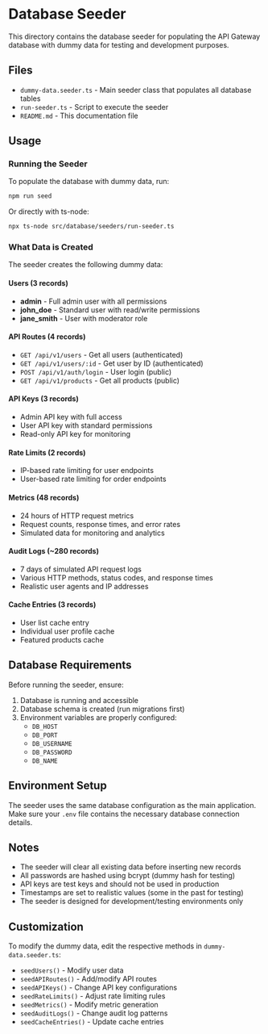 # Database Seeder

This directory contains the database seeder for populating the API Gateway database with dummy data for testing and development purposes.

## Files

- `dummy-data.seeder.ts` - Main seeder class that populates all database tables
- `run-seeder.ts` - Script to execute the seeder
- `README.md` - This documentation file

## Usage

### Running the Seeder

To populate the database with dummy data, run:

```bash
npm run seed
```

Or directly with ts-node:

```bash
npx ts-node src/database/seeders/run-seeder.ts
```

### What Data is Created

The seeder creates the following dummy data:

#### Users (3 records)
- **admin** - Full admin user with all permissions
- **john_doe** - Standard user with read/write permissions  
- **jane_smith** - User with moderator role

#### API Routes (4 records)
- `GET /api/v1/users` - Get all users (authenticated)
- `GET /api/v1/users/:id` - Get user by ID (authenticated)
- `POST /api/v1/auth/login` - User login (public)
- `GET /api/v1/products` - Get all products (public)

#### API Keys (3 records)
- Admin API key with full access
- User API key with standard permissions
- Read-only API key for monitoring

#### Rate Limits (2 records)
- IP-based rate limiting for user endpoints
- User-based rate limiting for order endpoints

#### Metrics (48 records)
- 24 hours of HTTP request metrics
- Request counts, response times, and error rates
- Simulated data for monitoring and analytics

#### Audit Logs (~280 records)
- 7 days of simulated API request logs
- Various HTTP methods, status codes, and response times
- Realistic user agents and IP addresses

#### Cache Entries (3 records)
- User list cache entry
- Individual user profile cache
- Featured products cache

## Database Requirements

Before running the seeder, ensure:

1. Database is running and accessible
2. Database schema is created (run migrations first)
3. Environment variables are properly configured:
   - `DB_HOST`
   - `DB_PORT` 
   - `DB_USERNAME`
   - `DB_PASSWORD`
   - `DB_NAME`

## Environment Setup

The seeder uses the same database configuration as the main application. Make sure your `.env` file contains the necessary database connection details.

## Notes

- The seeder will clear all existing data before inserting new records
- All passwords are hashed using bcrypt (dummy hash for testing)
- API keys are test keys and should not be used in production
- Timestamps are set to realistic values (some in the past for testing)
- The seeder is designed for development/testing environments only

## Customization

To modify the dummy data, edit the respective methods in `dummy-data.seeder.ts`:

- `seedUsers()` - Modify user data
- `seedAPIRoutes()` - Add/modify API routes
- `seedAPIKeys()` - Change API key configurations
- `seedRateLimits()` - Adjust rate limiting rules
- `seedMetrics()` - Modify metric generation
- `seedAuditLogs()` - Change audit log patterns
- `seedCacheEntries()` - Update cache entries 